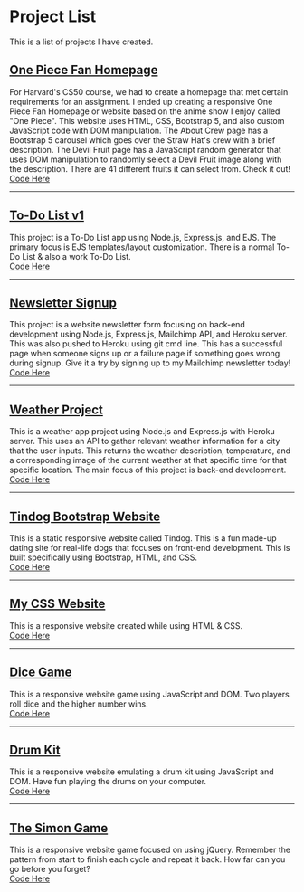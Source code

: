 # Project List
This is a list of projects I have created.


<h2><a href="https://jadonahue.github.io/one-piece-fan-page/">One Piece Fan Homepage</a></h2>
<p>
 For Harvard's CS50 course, we had to create a homepage that met certain requirements for an assignment. I ended up creating a responsive One Piece Fan Homepage or website based on the anime show I enjoy called "One Piece". This website uses HTML, CSS, Bootstrap 5, and also custom JavaScript code with DOM manipulation. The About Crew page has a Bootstrap 5 carousel which goes over the Straw Hat's crew with a brief description. The Devil Fruit page has a JavaScript random generator that uses DOM manipulation to randomly select a Devil Fruit image along with the description. There are 41 different fruits it can select from. Check it out!
 <br>
 <a href="https://github.com/jadonahue/one-piece-fan-page">Code Here</a>
</p>

---

<h2><a href="https://stormy-earth-28542.herokuapp.com/">To-Do List v1</a></h2>
<p>
 This project is a To-Do List app using Node.js, Express.js, and EJS. The primary focus is EJS templates/layout customization. There is a normal To-Do List & also a work To-Do List.
 <br>
 <a href="https://github.com/jadonahue/todolist-v1-code">Code Here</a>
</p>

---

<h2><a href="https://fathomless-atoll-64548.herokuapp.com/">Newsletter Signup</a></h2>
<p>
 This project is a website newsletter form focusing on back-end development using Node.js, Express.js, Mailchimp API, and Heroku server. This was also pushed to Heroku using git cmd line. This has a successful page when someone signs up or a failure page if something goes wrong during signup. Give it a try by signing up to my Mailchimp newsletter today!
 <br>
 <a href="https://github.com/jadonahue/newsletter-signup-code">Code Here</a>
</p>

---

<h2><a href="https://shrouded-inlet-69899.herokuapp.com/">Weather Project</a></h2>
<p>
   This is a weather app project using Node.js and Express.js with Heroku server. This uses an API to gather relevant weather information for a city that the user inputs. This returns the weather description, temperature, and a corresponding image of the current weather at that specific time for that specific location. The main focus of this project is back-end development.
  <br>
  <a href="https://github.com/jadonahue/weather-project-code">Code Here</a>
</p>

---

<h2><a href="https://jadonahue.github.io/bootstrap-practice-site-tindog/">Tindog Bootstrap Website</a></h2>
<p>
  This is a static responsive website called Tindog. This is a fun made-up dating site for real-life dogs that focuses on front-end development. This is built specifically using Bootstrap, HTML, and CSS.
  <br>
  <a href="https://github.com/jadonahue/bootstrap-practice-site-tindog">Code Here</a>
</p>

---

<h2><a href="https://jadonahue.github.io/css-my-site/">My CSS Website</a></h2>
<p>
 This is a responsive website created while using HTML & CSS.
 <br>
 <a href="https://github.com/jadonahue/css-my-site">Code Here</a>
</p>

---

<h2><a href="https://jadonahue.github.io/dice-game/">Dice Game</a></h2>
<p>
  This is a responsive website game using JavaScript and DOM. Two players roll dice and the higher number wins.
  <br>
  <a href="https://github.com/jadonahue/dice-game">Code Here</a>
</p>

---

<h2><a href="https://jadonahue.github.io/drum-kit/">Drum Kit</a></h2>
<p>
  This is a responsive website emulating a drum kit using JavaScript and DOM. Have fun playing the drums on your computer.
  <br>
  <a href="https://github.com/jadonahue/drum-kit">Code Here</a>
</p>

---

<h2><a href="https://jadonahue.github.io/the-simon-game/">The Simon Game</a></h2>
<p>
  This is a responsive website game focused on using jQuery. Remember the pattern from start to finish each cycle and repeat it back. How far can you go before you forget?
  <br>
  <a href="https://github.com/jadonahue/the-simon-game">Code Here</a>
</p>
